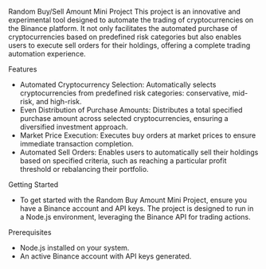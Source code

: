 Random Buy/Sell Amount Mini Project
This project is an innovative and experimental tool designed to automate the trading of cryptocurrencies on the Binance platform. It not only facilitates the automated purchase of cryptocurrencies based on predefined risk categories but also enables users to execute sell orders for their holdings, offering a complete trading automation experience.

Features
- Automated Cryptocurrency Selection: Automatically selects cryptocurrencies from predefined risk categories: conservative, mid-risk, and high-risk.
- Even Distribution of Purchase Amounts: Distributes a total specified purchase amount across selected cryptocurrencies, ensuring a diversified investment approach.
- Market Price Execution: Executes buy orders at market prices to ensure immediate transaction completion.
- Automated Sell Orders: Enables users to automatically sell their holdings based on specified criteria, such as reaching a particular profit threshold or rebalancing their portfolio.

Getting Started
- To get started with the Random Buy Amount Mini Project, ensure you have a Binance account and API keys. The project is designed to run in a Node.js environment, leveraging the Binance API for trading actions.

Prerequisites
- Node.js installed on your system.
- An active Binance account with API keys generated.
